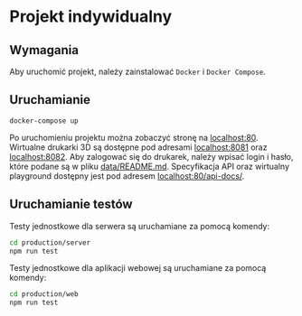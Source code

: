 # Projekt indywidualny

## Wymagania

Aby uruchomić projekt, należy zainstalować `Docker` i `Docker Compose`.

## Uruchamianie

```shell
docker-compose up
```

Po uruchomieniu projektu można zobaczyć stronę na [localhost:80](http://localhost:80). Wirtualne drukarki 3D są dostępne
pod adresami [localhost:8081](http://localhost:8081/#control) oraz [localhost:8082](http://localhost:8082/#control).
Aby zalogować się do drukarek, należy wpisać login i hasło, które podane są w pliku [data/README.md](data/README.md).
Specyfikacja API oraz wirtualny playground dostępny jest pod adresem [localhost:80/api-docs/](http://localhost:80/api-docs/).

## Uruchamianie testów

Testy jednostkowe dla serwera są uruchamiane za pomocą komendy:

```bash
cd production/server
npm run test
```

Testy jednostkowe dla aplikacji webowej są uruchamiane za pomocą komendy:

```bash
cd production/web
npm run test
```
